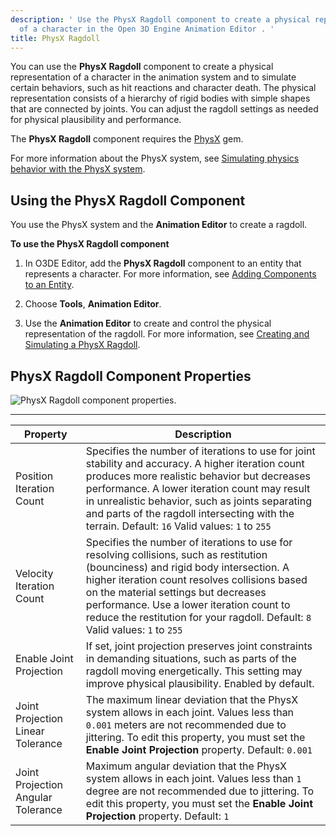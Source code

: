 ```yaml
---
description: ' Use the PhysX Ragdoll component to create a physical representation
  of a character in the Open 3D Engine Animation Editor . '
title: PhysX Ragdoll
---
```




You can use the **PhysX Ragdoll** component to create a physical representation of a character in the animation system and to simulate certain behaviors, such as hit reactions and character death. The physical representation consists of a hierarchy of rigid bodies with simple shapes that are connected by joints. You can adjust the ragdoll settings as needed for physical plausibility and performance.

The **PhysX Ragdoll** component requires the [PhysX](/docs/user-guide/gems/reference/physics/nvidia/physx/) gem.

For more information about the PhysX system, see [Simulating physics behavior with the PhysX system](/docs/user-guide/interactivity/physics/nvidia-physx/).

## Using the PhysX Ragdoll Component 

You use the PhysX system and the **Animation Editor** to create a ragdoll.

**To use the PhysX Ragdoll component**

1. In O3DE Editor, add the **PhysX Ragdoll** component to an entity that represents a character. For more information, see [Adding Components to an Entity](/docs/user-guide/components/reference/#adding-components-to-an-entity).

1. Choose **Tools**, **Animation Editor**.

1. Use the **Animation Editor** to create and control the physical representation of the ragdoll. For more information, see [Creating and Simulating a PhysX Ragdoll](/docs/user-guide/visualization/animation/animation-editor/creating-and-simulating-physx-ragdoll/).

## PhysX Ragdoll Component Properties 

![PhysX Ragdoll component properties.](/images/user-guide/component/physx/ui-physx-ragdoll-component-properties.png)


****

| Property | Description |
| --- | --- |
| Position Iteration Count |  Specifies the number of iterations to use for joint stability and accuracy.  A higher iteration count produces more realistic behavior but decreases performance.  A lower iteration count may result in unrealistic behavior, such as joints separating and parts of the ragdoll intersecting with the terrain. Default: `16` Valid values: `1` to `255`  |
| Velocity Iteration Count |  Specifies the number of iterations to use for resolving collisions, such as restitution (bounciness) and rigid body intersection.  A higher iteration count resolves collisions based on the material settings but decreases performance.  Use a lower iteration count to reduce the restitution for your ragdoll. Default: `8` Valid values: `1` to `255`  |
| Enable Joint Projection |  If set, joint projection preserves joint constraints in demanding situations, such as parts of the ragdoll moving energetically. This setting may improve physical plausibility. Enabled by default.  |
| Joint Projection Linear Tolerance |  The maximum linear deviation that the PhysX system allows in each joint. Values less than `0.001` meters are not recommended due to jittering.  To edit this property, you must set the **Enable Joint Projection** property. Default: `0.001`  |
| Joint Projection Angular Tolerance |  Maximum angular deviation that the PhysX system allows in each joint. Values less than `1` degree are not recommended due to jittering.  To edit this property, you must set the **Enable Joint Projection** property. Default: `1`  |
